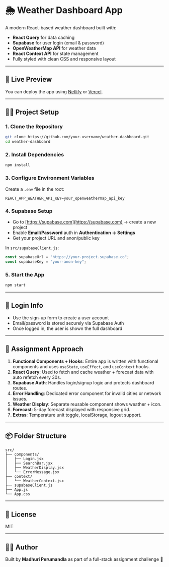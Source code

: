# 🌦️ Weather Dashboard App

A modern React-based weather dashboard built with:
- **React Query** for data caching
- **Supabase** for user login (email & password)
- **OpenWeatherMap API** for weather data
- **React Context API** for state management
- Fully styled with clean CSS and responsive layout

---

## 🚀 Live Preview
You can deploy the app using [Netlify](https://netlify.com/) or [Vercel](https://vercel.com/).

---

## 🧑‍💻 Project Setup

### 1. Clone the Repository
```bash
git clone https://github.com/your-username/weather-dashboard.git
cd weather-dashboard
```

### 2. Install Dependencies
```bash
npm install
```

### 3. Configure Environment Variables
Create a `.env` file in the root:
```env
REACT_APP_WEATHER_API_KEY=your_openweathermap_api_key
```

### 4. Supabase Setup
- Go to [https://supabase.com](https://supabase.com) → create a new project
- Enable **Email/Password** auth in **Authentication → Settings**
- Get your project URL and anon/public key

In `src/supabaseClient.js`:
```js
const supabaseUrl = "https://your-project.supabase.co";
const supabaseKey = "your-anon-key";
```

### 5. Start the App
```bash
npm start
```

---

## 🔐 Login Info
- Use the sign-up form to create a user account
- Email/password is stored securely via Supabase Auth
- Once logged in, the user is shown the full dashboard

---

## 🧠 Assignment Approach

1. **Functional Components + Hooks**: Entire app is written with functional components and uses `useState`, `useEffect`, and `useContext` hooks.
2. **React Query**: Used to fetch and cache weather + forecast data with auto refetch every 30s.
3. **Supabase Auth**: Handles login/signup logic and protects dashboard routes.
4. **Error Handling**: Dedicated error component for invalid cities or network issues.
5. **Weather Display**: Separate reusable component shows weather + icon.
6. **Forecast**: 5-day forecast displayed with responsive grid.
7. **Extras**: Temperature unit toggle, localStorage, logout support.

---

## 📦 Folder Structure
```
src/
├── components/
│   ├── Login.jsx
│   ├── SearchBar.jsx
│   ├── WeatherDisplay.jsx
│   └── ErrorMessage.jsx
├── context/
│   └── WeatherContext.jsx
├── supabaseClient.js
├── App.js
└── App.css
```

---

## 📄 License
MIT

---

## 🧑‍🎓 Author
Built by **Madhuri Perumandla** as part of a full-stack assignment challenge 🚀
